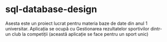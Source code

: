 # sql-database-design
 Asesta este un proiect lucrat pentru materia baze de date din anul 1 universitar.
 Aplicația se ocupă cu Gestionarea rezultatelor sportivilor dintr-un club la competiții (această aplicație se face pentru un sport unic)
